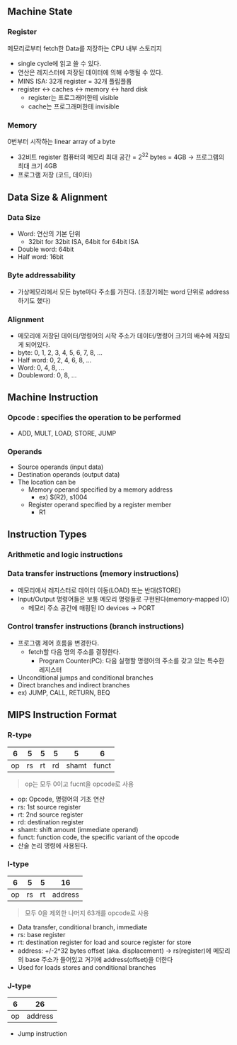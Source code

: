 ## Machine State
### Register
메모리로부터 fetch한 Data를 저장하는 CPU 내부 스토리지
- single cycle에 읽고 쓸 수 있다.
- 연산은 레지스터에 저장된 데이터에 의해 수행될 수 있다.
- MINS ISA: 32개 register = 32개 플립플롭
- register <-> caches <-> memory <-> hard disk
	- register는 프로그래머한테 visible
	- cache는 프로그래머한테 invisible
### Memory
0번부터 시작하는 linear array of a byte
- 32비트 register 컴퓨터의 메모리 최대 공간 = $2^{32}$ bytes = 4GB -> 프로그램의 최대 크기 4GB
- 프로그램 저장 (코드, 데이터)

## Data Size & Alignment
### Data Size
- Word: 연산의 기본 단위
	- 32bit for 32bit ISA, 64bit for 64bit ISA
- Double word: 64bit
- Half word: 16bit
### Byte addressability
- 가상메모리에서 모든 byte마다 주소를 가진다. (초창기에는 word 단위로 address하기도 했다)
### Alignment
- 메모리에 저장된 데이터/명령어의 시작 주소가 데이터/명령어 크기의 배수에 저장되게 되어있다.
- byte: 0, 1, 2, 3, 4, 5, 6, 7, 8, ...
- Half word: 0, 2, 4, 6, 8, ...
- Word: 0, 4, 8, ...
- Doubleword: 0, 8, ...

## Machine Instruction
### Opcode : specifies the operation to be performed
- ADD, MULT, LOAD, STORE, JUMP
### Operands
- Source operands (input data)
- Destination operands (output data)
- The location can be
	- Memory operand specified by a memory address
		- ex) $(R2), s1004
	- Register operand specified by a register member
		- R1

## Instruction Types
### Arithmetic and logic instructions
### Data transfer instructions (memory instructions)
- 메모리에서 레지스터로 데이터 이동(LOAD) 또는 반대(STORE)
- Input/Output 명령어들은 보통 메모리 명령들로 구현된다(memory-mapped IO)
	- 메모리 주소 공간에 매핑된 IO devices -> PORT
### Control transfer instructions (branch instructions)
- 프로그램 제어 흐름을 변경한다.
	- fetch할 다음 명의 주소를 결정한다.
		- Program Counter(PC): 다음 실행할 명령어의 주소를 갖고 있는 특수한 레지스터 
- Unconditional jumps and conditional branches
- Direct branches and indirect branches
- ex) JUMP, CALL, RETURN, BEQ

## MIPS Instruction Format

### R-type
| 6   | 5   | 5   | 5   | 5     | 6     |
| --- | --- | --- | --- | ----- | ----- |
| op  | rs  | rt  | rd  | shamt | funct |
> op는 모두 0이고 fucnt을 opcode로 사용
- op: Opcode, 명령어의 기초 연산
- rs: 1st source register
- rt: 2nd source register
- rd: destination register
- shamt: shift amount (immediate operand)
- funct: function code, the specific variant of the opcode
- 산술 논리 명령에 사용된다.
### I-type
| 6   | 5   | 5   | 16      |
| --- | --- | --- | ------- |
| op  | rs  | rt  | address |
> 모두 0을 제외한 나머지 63개를 opcode로 사용
- Data transfer, conditional branch, immediate
- rs: base register
- rt: destination register for load and source register for store
- address: +/-2^32 bytes offset (aka. displacement) -> rs(register)에 메모리의 base 주소가 들어있고 거기에 address(offset)을 더한다
- Used for loads stores and conditional branches
### J-type
| 6   | 26      |
| --- | ------- |
| op  | address |
- Jump instruction